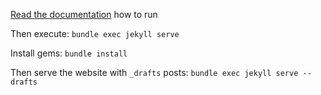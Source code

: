 [Read the documentation](https://docs.github.com/en/pages/setting-up-a-github-pages-site-with-jekyll/testing-your-github-pages-site-locally-with-jekyll) how to run

Then execute:
`bundle exec jekyll serve`


Install gems:
`bundle install`

Then serve the website with `_drafts` posts:
`bundle exec jekyll serve --drafts`